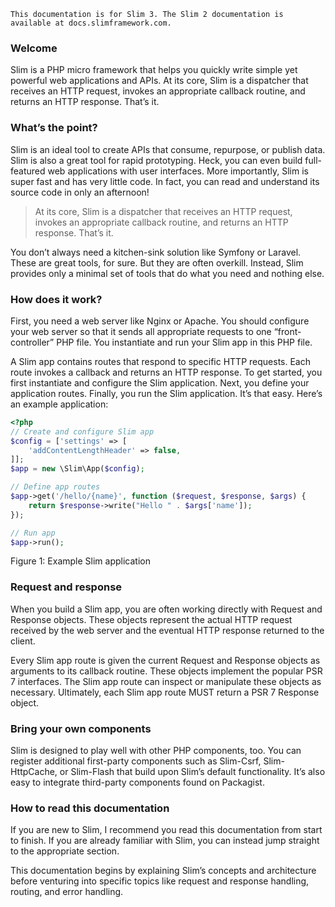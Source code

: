 `This documentation is for Slim 3. The Slim 2 documentation is available at docs.slimframework.com.`

### Welcome

Slim is a PHP micro framework that helps you quickly write simple yet powerful web applications and APIs. At its core, Slim is a dispatcher that receives an HTTP request, invokes an appropriate callback routine, and returns an HTTP response. That’s it.

### What’s the point?

Slim is an ideal tool to create APIs that consume, repurpose, or publish data. Slim is also a great tool for rapid prototyping. Heck, you can even build full-featured web applications with user interfaces. More importantly, Slim is super fast and has very little code. In fact, you can read and understand its source code in only an afternoon!

> At its core, Slim is a dispatcher that receives an HTTP request, invokes an appropriate callback routine, and returns an HTTP response. That’s it.

You don’t always need a kitchen-sink solution like Symfony or Laravel. These are great tools, for sure. But they are often overkill. Instead, Slim provides only a minimal set of tools that do what you need and nothing else.

### How does it work?

First, you need a web server like Nginx or Apache. You should configure your web server so that it sends all appropriate requests to one “front-controller” PHP file. You instantiate and run your Slim app in this PHP file.

A Slim app contains routes that respond to specific HTTP requests. Each route invokes a callback and returns an HTTP response. To get started, you first instantiate and configure the Slim application. Next, you define your application routes. Finally, you run the Slim application. It’s that easy. Here’s an example application:

```PHP
<?php
// Create and configure Slim app
$config = ['settings' => [
    'addContentLengthHeader' => false,
]];
$app = new \Slim\App($config);

// Define app routes
$app->get('/hello/{name}', function ($request, $response, $args) {
    return $response->write("Hello " . $args['name']);
});

// Run app
$app->run();
```

Figure 1: Example Slim application

### Request and response

When you build a Slim app, you are often working directly with Request and Response objects. These objects represent the actual HTTP request received by the web server and the eventual HTTP response returned to the client.

Every Slim app route is given the current Request and Response objects as arguments to its callback routine. These objects implement the popular PSR 7 interfaces. The Slim app route can inspect or manipulate these objects as necessary. Ultimately, each Slim app route MUST return a PSR 7 Response object.

### Bring your own components
Slim is designed to play well with other PHP components, too. You can register additional first-party components such as Slim-Csrf, Slim-HttpCache, or Slim-Flash that build upon Slim’s default functionality. It’s also easy to integrate third-party components found on Packagist.

### How to read this documentation
If you are new to Slim, I recommend you read this documentation from start to finish. If you are already familiar with Slim, you can instead jump straight to the appropriate section.

This documentation begins by explaining Slim’s concepts and architecture before venturing into specific topics like request and response handling, routing, and error handling.
